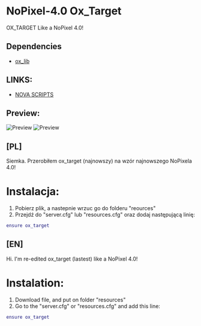 # NoPixel-4.0 Ox_Target
OX_TARGET Like a NoPixel 4.0! 

## Dependencies

- [ox_lib](https://github.com/overextended/ox_lib)

## LINKS:

- [NOVA SCRIPTS](https://discord.gg/f632p3HTMw)


## Preview:
![Preview](https://i.imgur.com/WqvTIw0.png)
![Preview](https://i.imgur.com/K4m328x.png)



## [PL]


Siemka. Przerobiłem ox_target (najnowszy) na wzór najnowszego NoPixela 4.0!

# Instalacja:

1. Pobierz plik, a nastepnie wrzuc go do folderu "reources"
2. Przejdź do "server.cfg" lub "resources.cfg" oraz dodaj następującą linię:
```lua
ensure ox_target
```

## [EN]

Hi. I'm re-edited ox_target (lastest) like a NoPixel 4.0!

# Instalation:

1. Download file, and put on folder "resources"
2. Go to the "server.cfg" or "resources.cfg" and add this line:
```lua
ensure ox_target
```
